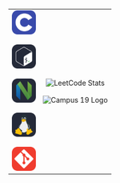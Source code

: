 <table>
  <tr>
    <!-- Colonne gauche : Logos des compétences -->
    <td valign="top">
      <div align="center">
        <a href="https://en.wikipedia.org/wiki/C_(programming_language)" target="_blank">
          <img src="https://github.com/tandpfun/skill-icons/blob/main/icons/C.svg" width="48" alt="C" />
        </a>
        <br><br>
        <a href="https://en.wikipedia.org/wiki/Bash_(Unix_shell)" target="_blank">
          <img src="https://raw.githubusercontent.com/tandpfun/skill-icons/65dea6c4eaca7da319e552c09f4cf5a9a8dab2c8/icons/Bash-Dark.svg" width="48" alt="Bash" />
        </a>
        <br><br>
        <a href="https://en.wikipedia.org/wiki/Vim_(text_editor)" target="_blank">
          <img src="https://github.com/tandpfun/skill-icons/blob/main/icons/NeoVim-Dark.svg" width="48" alt="NeoVim" />
        </a>
        <br><br>
        <a href="https://en.wikipedia.org/wiki/List_of_Linux_distributions" target="_blank">
          <img src="https://github.com/tandpfun/skill-icons/blob/main/icons/Linux-Dark.svg" width="48" alt="Linux" />
        </a>
        <br><br>
        <a href="https://en.wikipedia.org/wiki/Git" target="_blank">
          <img src="https://github.com/tandpfun/skill-icons/blob/main/icons/Git.svg" width="48" alt="Git" />
        </a>
      </div>
    </td>
    <!-- Colonne droite : Stats et logo -->
    <td valign="right">
      <div align="center">
        <img src="https://leetcard.jacoblin.cool/sdemey00?theme=wtf" 
             width="500" 
             alt="LeetCode Stats" />
        <br><br>
        <img src="https://land.campus19.be/wp-content/uploads/2024/08/cropped-Design-sans-titre-26.png" 
             alt="Campus 19 Logo" 
             width="150" />
      </div>
    </td>
  </tr>
</table>
